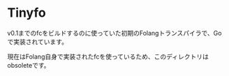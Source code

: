 # Tinyfo

v0.1までのfcをビルドするのに使っていた初期のFolangトランスパイラで、Goで実装されています。

現在はFolang自身で実装されたfcを使っているため、このディレクトリはobsoleteです。
